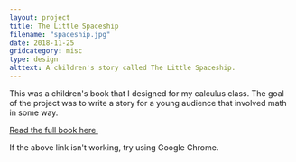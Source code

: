 ```yaml
---
layout: project
title: The Little Spaceship
filename: "spaceship.jpg"
date: 2018-11-25
gridcategory: misc
type: design
alttext: A children's story called The Little Spaceship.
---
```

This was a children's book that I designed for my calculus class. The goal of the project was to write a story for a young audience that involved math in some way.

[Read the full book here.](../../img/portfolio-images/TheLittleSpaceshipCompressed.pdf)

If the above link isn't working, try using Google Chrome.

